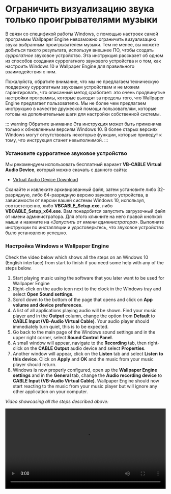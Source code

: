 # Ограничить визуализацию звука только проигрывателями музыки

В связи со спецификой работы Windows, с помощью настроек самой программы Wallpaper Engine невозможно ограничить визуализацию звука выбранным проигрывателем музыки. Тем не менее, вы можете добиться такого результата, используя внешнее ПО, чтобы создать *суррогатное* звуковое устройство. Эта инструкция расскаэет об одном из способов создания суррогатного звукового устройства и о том, как настроить Windows 10 и Wallpaper Engine для правильного взаимодействия с ним.

Пожалуйста, обратите внимание, что мы не предлагаем техническую поддержку суррогатным звуковым устройствам и не можем гарантировать, что описанный метод сработает: это очень продвинутые настройки программы, которые выходят за пределы того, что Wallpaper Engine предлагает пользователю. Мы не более чем предлагаем инструкцию в качестве дружеской помощи пользователям, которые готовы на дополнительные шаги для настройки собственной системы.

::: warning
Обратите внимание Эта инструкция может быть применима только к обновленным версиям Windows 10. В более старых версиях Windows могут отсутствовать некоторые функции, которые приведут к тому, что инструкция станет невыполнимой.
:::

### Установите суррогатное звуковое устройство

Мы рекомендуем использовать бесплатный вариант **VB-CABLE Virtual Audio Device**, который можно скачать с данного сайта:

* [Virtual Audio Device Download](https://www.vb-audio.com/Cable/)

Скачайте и извлеките архивированный файл, затем установите либо 32-разрядную, либо 64-разрядную версию звукового устройства, в зависимости от версии вашей системы Windows 10, используя, соответственно, либо **VBCABLE_Setup.exe**, либо **VBCABLE_Setup_x64.exe**. Вам понадобится запустить загрузочный файл от имени администратора. Для этого кликните на него правой кнопкой мыши и нажмите на *«Запустить от имени администратора»*. Выполните инструкции по инсталляции и удостоверьтесь, что звуковое устройство было установлено успешно.

### Настройка Windows и Wallpaper Engine

Check the video below which shows all the steps on an Windows 10 (English interface) from start to finish if you need some help with any of the steps below.

1. Start playing music using the software that you later want to be used for Wallpaper Engine
2. Right-click on the audio icon next to the clock in the Windows tray and select **Open Sound settings**.
3. Scroll down to the bottom of the page that opens and click on **App volume and device preferences**.
4. A list of all applications playing audio will be shown. Find your music player and in the **Output** column, change the option from **Default** to **CABLE Input (VB-Audio Virtual Cable)**. Your audio player should immediately turn quiet, this is to be expected.
5. Go back to the main page of the Windows sound settings and in the upper right corner, select **Sound Control Panel**.
6. A small window will appear, navigate to the **Recording** tab, then right-click on the **CABLE Output** audio device and select **Properties**.
7. Another window will appear, click on the **Listen** tab and select **Listen to this device**. Click on **Apply** and **OK** and the music from your music player should return.
8. Windows is now properly configured, open up the **Wallpaper Engine settings** and in the **General** tab, change the **Audio recording device** to **CABLE Input (VB-Audio Virtual Cable)**. Wallpaper Engine should now start reacting to the music from your music player but will ignore any other application on your computer.

*Video showcasing all the steps described above:*

<video width="100%" controls>
  <source src="/videos/audioinputdevice.mp4" type="video/mp4">
  Your browser does not support the video tag.
</video>
